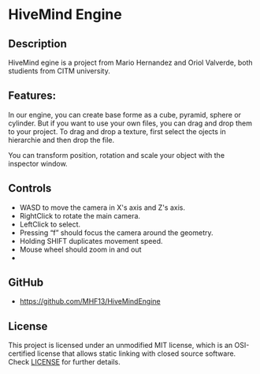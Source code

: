 # HiveMind Engine

## Description

HiveMind egine is a project from Mario Hernandez and Oriol Valverde, both studients from CITM university.

## Features:
In our engine, you can create base forme as a cube, pyramid, sphere or cylinder. But if you want to use your own files, you can drag and drop them to your project.
To drag and drop a texture, first select the ojects in hierarchie and then drop the file.

You can transform position, rotation and scale your object with the inspector window.

## Controls
- WASD to move the camera in X's axis and Z's axis.
- RightClick to rotate the main camera.
- LeftClick to select.
- Pressing “f” should focus the camera around the geometry.
- Holding SHIFT duplicates movement speed.
- Mouse wheel should zoom in and out
- 
## GitHub
- https://github.com/MHF13/HiveMindEngine

## License

This project is licensed under an unmodified MIT license, which is an OSI-certified license that allows static linking with closed source software. Check [LICENSE](LICENSE) for further details.


